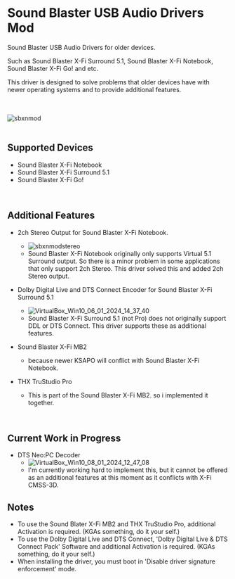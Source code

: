 # Sound Blaster USB Audio Drivers Mod

Sound Blaster USB Audio Drivers for older devices.

Such as Sound Blaster X-Fi Surround 5.1, Sound Blaster X-Fi Notebook, Sound Blaster X-Fi Go! and etc.

This driver is designed to solve problems that older devices have with newer operating systems and to provide additional features.

<br/><br/>
![sbxnmod](https://github.com/kgtmaven/SoundBlasterUSBAudioMod/assets/24592498/94b22b31-ed95-44cf-9d2b-5fbb8802f859)
<br/><br/>

## Supported Devices
 - Sound Blaster X-Fi Notebook
 - Sound Blaster X-Fi Surround 5.1
 - Sound Blaster X-Fi Go!

<br/>

## Additional Features
 - 2ch Stereo Output for Sound Blaster X-Fi Notebook.
   - ![sbxnmodstereo](https://github.com/kgtmaven/SoundBlasterUSBAudioMod/assets/24592498/3a4771ca-9745-4942-b226-3a6d85878cb9)
   - Sound Blaster X-Fi Notebook originally only supports Virtual 5.1 Surround output. So there is a minor problem in some applications that only support 2ch Stereo. This driver solved this and added 2ch Stereo output.
     
 - Dolby Digital Live and DTS Connect Encoder for Sound Blaster X-Fi Surround 5.1
   - ![VirtualBox_Win10_06_01_2024_14_37_40](https://github.com/kgtmaven/SoundBlasterUSBAudioMod/assets/24592498/1362955d-27a0-4e4f-8144-f0128f34125a)
   - Sound Blaster X-Fi Surround 5.1 (not Pro) does not originally support DDL or DTS Connect. This driver supports these as additional features.

 - Sound Blaster X-Fi MB2
   - because newer KSAPO will conflict with Sound Blaster X-Fi Notebook.

 - THX TruStudio Pro
   - This is part of the Sound Blaster X-Fi MB2. so i implemented it together.



<br/>

## Current Work in Progress
  - DTS Neo:PC Decoder
    - ![VirtualBox_Win10_08_01_2024_12_47_08](https://github.com/kgtmaven/SoundBlasterUSBAudioMod/assets/24592498/2b82fe5d-d1d6-4486-8d2a-b290b0721654)
    - I'm currently working hard to implement this, but it cannot be offered as an additional features at this moment as it conflicts with X-Fi CMSS-3D.


## Notes
 - To use the Sound Blater X-Fi MB2 and THX TruStudio Pro, additional Activation is required. (KGAs something, do it your self.)
 - To use the Dolby Digital Live and DTS Connect, 'Dolby Digital Live & DTS Connect Pack' Software and additional Activation is required. (KGAs something, do it your self.)
 - When installing the driver, you must boot in 'Disable driver signature enforcement' mode.
